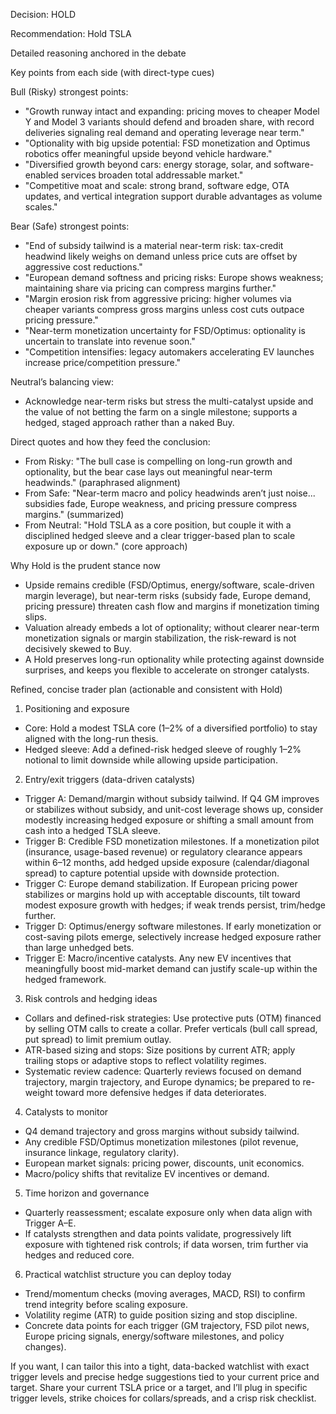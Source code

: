 Decision: HOLD

Recommendation: Hold TSLA

Detailed reasoning anchored in the debate

Key points from each side (with direct-type cues)

Bull (Risky) strongest points:
- "Growth runway intact and expanding: pricing moves to cheaper Model Y and Model 3 variants should defend and broaden share, with record deliveries signaling real demand and operating leverage near term."
- "Optionality with big upside potential: FSD monetization and Optimus robotics offer meaningful upside beyond vehicle hardware."
- "Diversified growth beyond cars: energy storage, solar, and software-enabled services broaden total addressable market."
- "Competitive moat and scale: strong brand, software edge, OTA updates, and vertical integration support durable advantages as volume scales."

Bear (Safe) strongest points:
- "End of subsidy tailwind is a material near-term risk: tax-credit headwind likely weighs on demand unless price cuts are offset by aggressive cost reductions."
- "European demand softness and pricing risks: Europe shows weakness; maintaining share via pricing can compress margins further."
- "Margin erosion risk from aggressive pricing: higher volumes via cheaper variants compress gross margins unless cost cuts outpace pricing pressure."
- "Near-term monetization uncertainty for FSD/Optimus: optionality is uncertain to translate into revenue soon."
- "Competition intensifies: legacy automakers accelerating EV launches increase price/competition pressure."

Neutral’s balancing view:
- Acknowledge near-term risks but stress the multi-catalyst upside and the value of not betting the farm on a single milestone; supports a hedged, staged approach rather than a naked Buy.

Direct quotes and how they feed the conclusion:
- From Risky: "The bull case is compelling on long-run growth and optionality, but the bear case lays out meaningful near-term headwinds." (paraphrased alignment)
- From Safe: "Near-term macro and policy headwinds aren’t just noise... subsidies fade, Europe weakness, and pricing pressure compress margins." (summarized)
- From Neutral: "Hold TSLA as a core position, but couple it with a disciplined hedged sleeve and a clear trigger-based plan to scale exposure up or down." (core approach)

Why Hold is the prudent stance now
- Upside remains credible (FSD/Optimus, energy/software, scale-driven margin leverage), but near-term risks (subsidy fade, Europe demand, pricing pressure) threaten cash flow and margins if monetization timing slips.
- Valuation already embeds a lot of optionality; without clearer near-term monetization signals or margin stabilization, the risk-reward is not decisively skewed to Buy.
- A Hold preserves long-run optionality while protecting against downside surprises, and keeps you flexible to accelerate on stronger catalysts.

Refined, concise trader plan (actionable and consistent with Hold)

1) Positioning and exposure
- Core: Hold a modest TSLA core (1–2% of a diversified portfolio) to stay aligned with the long-run thesis.
- Hedged sleeve: Add a defined-risk hedged sleeve of roughly 1–2% notional to limit downside while allowing upside participation.

2) Entry/exit triggers (data-driven catalysts)
- Trigger A: Demand/margin without subsidy tailwind. If Q4 GM improves or stabilizes without subsidy, and unit-cost leverage shows up, consider modestly increasing hedged exposure or shifting a small amount from cash into a hedged TSLA sleeve.
- Trigger B: Credible FSD monetization milestones. If a monetization pilot (insurance, usage-based revenue) or regulatory clearance appears within 6–12 months, add hedged upside exposure (calendar/diagonal spread) to capture potential upside with downside protection.
- Trigger C: Europe demand stabilization. If European pricing power stabilizes or margins hold up with acceptable discounts, tilt toward modest exposure growth with hedges; if weak trends persist, trim/hedge further.
- Trigger D: Optimus/energy software milestones. If early monetization or cost-saving pilots emerge, selectively increase hedged exposure rather than large unhedged bets.
- Trigger E: Macro/incentive catalysts. Any new EV incentives that meaningfully boost mid-market demand can justify scale-up within the hedged framework.

3) Risk controls and hedging ideas
- Collars and defined-risk strategies: Use protective puts (OTM) financed by selling OTM calls to create a collar. Prefer verticals (bull call spread, put spread) to limit premium outlay.
- ATR-based sizing and stops: Size positions by current ATR; apply trailing stops or adaptive stops to reflect volatility regimes.
- Systematic review cadence: Quarterly reviews focused on demand trajectory, margin trajectory, and Europe dynamics; be prepared to re-weight toward more defensive hedges if data deteriorates.

4) Catalysts to monitor
- Q4 demand trajectory and gross margins without subsidy tailwind.
- Any credible FSD/Optimus monetization milestones (pilot revenue, insurance linkage, regulatory clarity).
- European market signals: pricing power, discounts, unit economics.
- Macro/policy shifts that revitalize EV incentives or demand.

5) Time horizon and governance
- Quarterly reassessment; escalate exposure only when data align with Trigger A–E.
- If catalysts strengthen and data points validate, progressively lift exposure with tightened risk controls; if data worsen, trim further via hedges and reduced core.

6) Practical watchlist structure you can deploy today
- Trend/momentum checks (moving averages, MACD, RSI) to confirm trend integrity before scaling exposure.
- Volatility regime (ATR) to guide position sizing and stop discipline.
- Concrete data points for each trigger (GM trajectory, FSD pilot news, Europe pricing signals, energy/software milestones, and policy changes).

If you want, I can tailor this into a tight, data-backed watchlist with exact trigger levels and precise hedge suggestions tied to your current price and target. Share your current TSLA price or a target, and I’ll plug in specific trigger levels, strike choices for collars/spreads, and a crisp risk checklist.